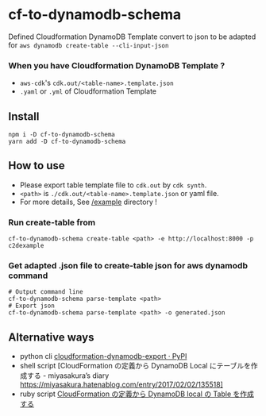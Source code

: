 # cf-to-dynamodb-schema

Defined Cloudformation DynamoDB Template convert to json to be adapted for `aws dynamodb create-table --cli-input-json`

### When you have Cloudformation DynamoDB Template ?

- `aws-cdk`'s `cdk.out/<table-name>.template.json`
- `.yaml` or `.yml` of Cloudformation Template

## Install

```
npm i -D cf-to-dynamodb-schema
yarn add -D cf-to-dynamodb-schema
```

## How to use

- Please export table template file to `cdk.out` by `cdk synth`.
- `<path>` is `./cdk.out/<table-name>.template.json` or yaml file.
- For more details, See [/example](https://github.com/ErgoFriend/cf-to-dynamodb-schema/tree/main/example) directory !

### Run create-table from <path>

```
cf-to-dynamodb-schema create-table <path> -e http://localhost:8000 -p c2dexample
```

### Get adapted .json file to create-table json for aws dynamodb command

```
# Output command line
cf-to-dynamodb-schema parse-template <path>
# Export json
cf-to-dynamodb-schema parse-template <path> -o generated.json
```

## Alternative ways

- python cli [cloudformation-dynamodb-export · PyPI](https://pypi.org/project/cloudformation-dynamodb-export/)
- shell script [CloudFormation の定義から DynamoDB Local にテーブルを作成する - miyasakura’s diary https://miyasakura.hatenablog.com/entry/2017/02/02/135518]
- ruby script [CloudFormation の定義から DynamoDB local の Table を作成する](https://zenn.dev/k1ch/articles/eae8e9ae96040b)
